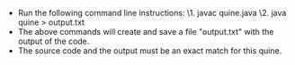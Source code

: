 - Run the following command line instructions:
    \1. javac quine.java
    \2. java quine > output.txt
- The above commands will create and save a file "output.txt" with the output of the code.
- The source code and the output must be an exact match for this quine. 
